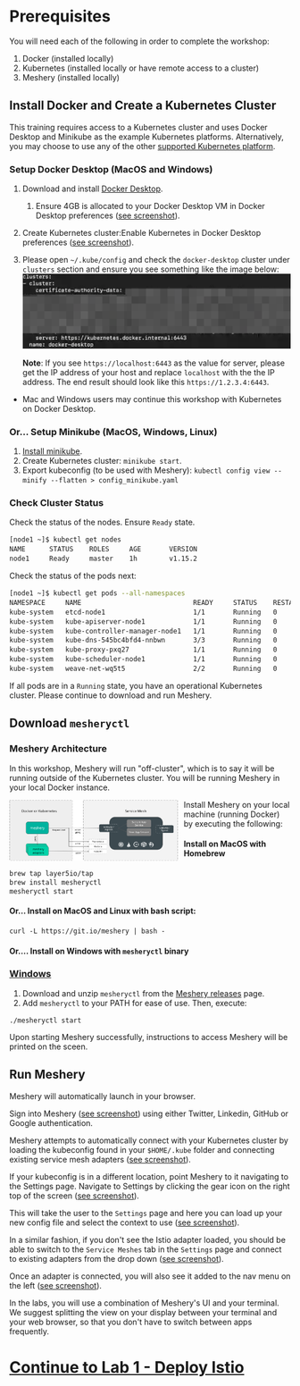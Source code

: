 # Prerequisites
You will need each of the following in order to complete the workshop:

1. Docker (installed locally)
1. Kubernetes (installed locally or have remote access to a cluster)
1. Meshery (installed locally)

## Install Docker and Create a Kubernetes Cluster<a name="1"></a>

This training requires access to a Kubernetes cluster and uses Docker Desktop and Minikube as the example Kubernetes platforms. Alternatively, you may choose to use any of the other [supported Kubernetes platform](https://meshery.layer5.io/docs/installation/platforms).

### Setup Docker Desktop (MacOS and Windows)

1. Download and install [Docker Desktop](https://www.docker.com/products/docker-desktop).
   1. Ensure 4GB is allocated to your Docker Desktop VM in Docker Desktop preferences ([see screenshot](https://raw.githubusercontent.com/leecalcote/istio-service-mesh-workshop/feature/blend-in-meshery/prereq/img/docker-desktop-memory.png)).
1. Create Kubernetes cluster:Enable Kubernetes in Docker Desktop preferences ([see screenshot](https://raw.githubusercontent.com/leecalcote/istio-service-mesh-workshop/feature/blend-in-meshery/prereq/img/docker-desktop-kube.png)).
1. Please open `~/.kube/config` and check the `docker-desktop` cluster under `clusters` section and ensure you see something like the image below:
  ![](img/docker-desktop-config.png)

    __Note__: If you see `https://localhost:6443` as the value for server, please get the IP address of your host and replace `localhost` with the the IP address. The end result should look like this `https://1.2.3.4:6443`.

- Mac and Windows users may continue this workshop with Kubernetes on Docker Desktop.


### Or... Setup Minikube (MacOS, Windows, Linux)
1. [Install minikube](https://minikube.sigs.k8s.io).
1. Create Kubernetes cluster: `minikube start`.
1. Export kubeconfig (to be used with Meshery):
```kubectl config view --minify --flatten > config_minikube.yaml```

### Check Cluster Status
Check the status of the nodes. Ensure `Ready` state.
```sh
[node1 ~]$ kubectl get nodes
NAME      STATUS    ROLES     AGE       VERSION
node1     Ready     master    1h        v1.15.2
```

Check the status of the pods next:
```sh
[node1 ~]$ kubectl get pods --all-namespaces
NAMESPACE     NAME                            READY     STATUS    RESTARTS   AGE
kube-system   etcd-node1                      1/1       Running   0          1h
kube-system   kube-apiserver-node1            1/1       Running   0          1h
kube-system   kube-controller-manager-node1   1/1       Running   0          1h
kube-system   kube-dns-545bc4bfd4-nnbwn       3/3       Running   0          1h
kube-system   kube-proxy-pxq27                1/1       Running   0          1h
kube-system   kube-scheduler-node1            1/1       Running   0          1h
kube-system   weave-net-wq5t5                 2/2       Running   0          2m
```

If all pods are in a `Running` state, you have an operational Kubernetes cluster. Please continue to download and run Meshery. 

## Download `mesheryctl`<a name="3"></a>

### Meshery Architecture
In this workshop, Meshery will run "off-cluster", which is to say it will be running outside of the Kubernetes cluster. You will be running Meshery in your local Docker instance. 

<img src="img/meshery-architecture.svg" alt="Meshery Architecture" style="float: left; margin-right: 10px;" width="60%" />

Install Meshery on your local machine (running Docker) by executing the following:

#### Install on MacOS with Homebrew
```
brew tap layer5io/tap
brew install mesheryctl
mesheryctl start
```

#### Or... Install on MacOS and Linux with bash script: 

```
curl -L https://git.io/meshery | bash -  
```

#### Or.... Install on Windows with `mesheryctl` binary

### [Windows](https://meshery.layer5.io/docs/installation#using-docker-on-windows)
1. Download and unzip `mesheryctl` from the [Meshery releases](https://github.com/layer5io/meshery/releases/latest) page.
1. Add `mesheryctl` to your PATH for ease of use. Then, execute:

```
./mesheryctl start
```

Upon starting Meshery successfully, instructions to access Meshery will be printed on the sceen.

## Run Meshery

Meshery will automatically launch in your browser.

Sign into Meshery ([see screenshot](https://raw.githubusercontent.com/layer5io/istio-service-mesh-workshop/feature/blend-in-meshery/prereq/img/sign-into-meshery.png)) using either Twitter, Linkedin, GitHub or Google authentication.

Meshery attempts to automatically connect with your Kubernetes cluster by loading the kubeconfig found in your `$HOME/.kube` folder and connecting existing service mesh adapters ([see screenshot](https://raw.githubusercontent.com/layer5io/istio-service-mesh-workshop/feature/blend-in-meshery/prereq/img/meshery_landing_page.png)).

If your kubeconfig is in a different location, point Meshery to it navigating to the Settings page. Navigate to Settings by clicking the gear icon on the right top of the screen ([see screenshot](https://raw.githubusercontent.com/layer5io/istio-service-mesh-workshop/feature/blend-in-meshery/prereq/img/meshery_landing_page_settings_icon.png)). 

This will take the user to the `Settings` page and here you can load up your new config file and select the context to use ([see screenshot](https://raw.githubusercontent.com/layer5io/istio-service-mesh-workshop/feature/blend-in-meshery/prereq/img/meshery_settings_page.png)).

In a similar fashion, if you don't see the Istio adapter loaded, you should be able to switch to the `Service Meshes` tab in the `Settings` page and connect to existing adapters from the drop down ([see screenshot](https://raw.githubusercontent.com/layer5io/istio-service-mesh-workshop/feature/blend-in-meshery/prereq/img/meshery_settings_page-service-meshes.png)).

Once an adapter is connected, you will also see it added to the nav menu on the left ([see screenshot](https://github.com/layer5io/istio-service-mesh-workshop/raw/feature/blend-in-meshery/prereq/img/meshery_settings_page-service_meshes_with_menu.png)).

In the labs, you will use a combination of Meshery's UI and your terminal. We suggest splitting the view on your display between your terminal and your web browser, so that you don't have to switch between apps frequently.

<!-- ### <span style="color:gray">Alternatively - Run Meshery In-Cluster</span>
 
<p style="color:gray">
Or to install on Kubernetes by cloning the Meshery repo:</p>

 ```
 $ git clone https://github.com/layer5io/meshery.git; cd meshery        
 $ kubectl create ns meshery
 $ kubectl -n meshery apply -f deployment_yamls/k8s
``` -->

# [Continue to Lab 1 - Deploy Istio](../lab-1/README.md)
